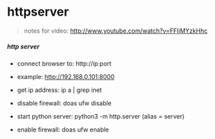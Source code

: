 # httpserver


> notes for video: http://www.youtube.com/watch?v=FFIjMYzkHhc

##### http server
- connect browser to:	http://ip:port
- example: 		        http://192.168.0.101:8000

- get ip address:       ip a | grep inet
- disable firewall:     doas ufw disable

- start python server:  python3 -m http.server (alias = server)

- enable firewall:      doas ufw enable

